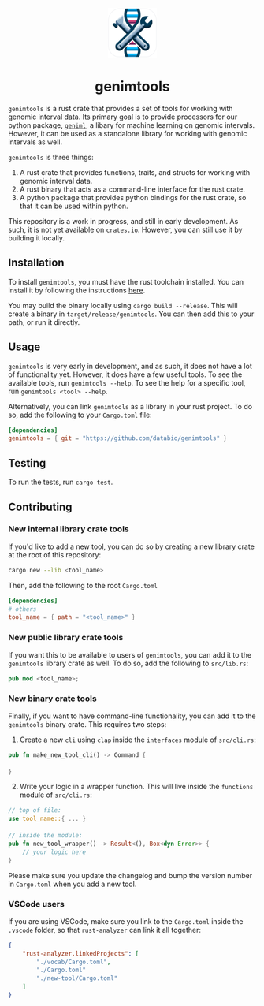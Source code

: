 <div align="center">
<img src="docs/logo.svg" alt="genimtools logo" height="100px">
<h1 style="margin-top: 0x;">genimtools</h1>
</div>

`genimtools` is a rust crate that provides a set of tools for working with genomic interval data. Its primary goal is to provide processors for our python package, [`geniml`](https:github.com/databio/geniml), a libary for machine learning on genomic intervals. However, it can be used as a standalone library for working with genomic intervals as well.

`genimtools` is three things:

1. A rust crate that provides functions, traits, and structs for working with genomic interval data.
2. A rust binary that acts as a command-line interface for the rust crate.
3. A python package that provides python bindings for the rust crate, so that it can be used within python.

This repository is a work in progress, and still in early development. As such, it is not yet available on `crates.io`. However, you can still use it by building it locally.

## Installation
To install `genimtools`, you must have the rust toolchain installed. You can install it by following the instructions [here](https://www.rust-lang.org/tools/install).

You may build the binary locally using `cargo build --release`. This will create a binary in `target/release/genimtools`. You can then add this to your path, or run it directly.

## Usage
`genimtools` is very early in development, and as such, it does not have a lot of functionality yet. However, it does have a few useful tools. To see the available tools, run `genimtools --help`. To see the help for a specific tool, run `genimtools <tool> --help`.

Alternatively, you can link `genimtools` as a library in your rust project. To do so, add the following to your `Cargo.toml` file:
```toml
[dependencies]
genimtools = { git = "https://github.com/databio/genimtools" }
```

## Testing
To run the tests, run `cargo test`.

## Contributing
### New internal library crate tools
If you'd like to add a new tool, you can do so by creating a new library crate at the root of this repository:
```bash
cargo new --lib <tool_name>
```

Then, add the following to the root `Cargo.toml`
```toml
[dependencies]
# others
tool_name = { path = "<tool_name>" }
```

### New public library crate tools
If you want this to be available to users of `genimtools`, you can add it to the `genimtools` library crate as well. To do so, add the following to `src/lib.rs`:
```rust
pub mod <tool_name>;
```

### New binary crate tools
Finally, if you want to have command-line functionality, you can add it to the `genimtools` binary crate. This requires two steps:
1. Create a new `cli` using `clap` inside the `interfaces` module of `src/cli.rs`:
```rust
pub fn make_new_tool_cli() -> Command {

}
```

2. Write your logic in a wrapper function. This will live inside the `functions` module of `src/cli.rs`:
```rust
// top of file:
use tool_name::{ ... }

// inside the module:
pub fn new_tool_wrapper() -> Result<(), Box<dyn Error>> {
    // your logic here
}
```

Please make sure you update the changelog and bump the version number in `Cargo.toml` when you add a new tool.

### VSCode users
If you are using VSCode, make sure you link to the `Cargo.toml` inside the `.vscode` folder, so that `rust-analyzer` can link it all together:
```json
{
    "rust-analyzer.linkedProjects": [
        "./vocab/Cargo.toml",
        "./Cargo.toml"
        "./new-tool/Cargo.toml"
    ]
}
```